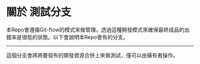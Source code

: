 # 關於 測試分支
本Repo會遵循Git-flow的模式來做管理。透過這種開發模式來確保最終成品的出錯率是很低的狀態。以下會說明本Repo會有的分支。  
***
這個分支會將將要發布的開發資源合併上來做測試，僅可以由擁有者操作。
